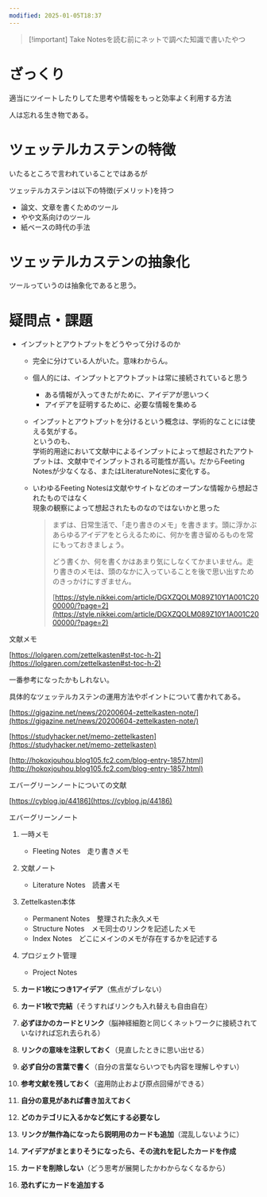 ```yaml
---
modified: 2025-01-05T18:37
---
```

> [!important] Take Notesを読む前にネットで調べた知識で書いたやつ

  

# ざっくり

適当にツイートしたりしてた思考や情報をもっと効率よく利用する方法

人は忘れる生き物である。

  

# ツェッテルカステンの特徴

いたるところで言われていることではあるが

ツェッテルカステンは以下の特徴(デメリット)を持つ

- 論文、文章を書くためのツール
- やや文系向けのツール
- 紙ベースの時代の手法

  

# ツェッテルカステンの抽象化

ツールっていうのは抽象化であると思う。

  

  

  

# 疑問点・課題

- インプットとアウトプットをどうやって分けるのか
    
    - 完全に分けている人がいた。意味わからん。
    - 個人的には、インプットとアウトプットは常に接続されていると思う
        - ある情報が入ってきたがために、アイデアが思いつく
        - アイデアを証明するために、必要な情報を集める
    - インプットとアウトプットを分けるという概念は、学術的なことには使える気がする。  
        というのも、  
        学術的用途において文献中によるインプットによって想起されたアウトプットは、文献中でインプットされる可能性が高い。だからFeeting Notesが少なくなる、またはLiteratureNotesに変化する。  
        
    - いわゆるFeeting Notesは文献やサイトなどのオープンな情報から想起されたものではなく  
        現象の観察によって想起されたものなのではないかと思った  
        
        > まずは、日常生活で、「走り書きのメモ」を書きます。頭に浮かぶあらゆるアイデアをとらえるために、何かを書き留めるものを常にもっておきましょう。  
        >   
        > どう書くか、何を書くかはあまり気にしなくてかまいません。走り書きのメモは、頭のなかに入っていることを後で思い出すためのきっかけにすぎません。  
        >   
        >   
        > [https://style.nikkei.com/article/DGXZQOLM089Z10Y1A001C2000000/?page=2](https://style.nikkei.com/article/DGXZQOLM089Z10Y1A001C2000000/?page=2)
        
    
      
    

  

  

  

文献メモ

[https://lolgaren.com/zettelkasten#st-toc-h-2](https://lolgaren.com/zettelkasten#st-toc-h-2)

一番参考になったかもしれない。

具体的なツェッテルカステンの運用方法やポイントについて書かれてある。

  

[https://gigazine.net/news/20200604-zettelkasten-note/](https://gigazine.net/news/20200604-zettelkasten-note/)

[https://studyhacker.net/memo-zettelkasten](https://studyhacker.net/memo-zettelkasten)

  

[http://hokoxjouhou.blog105.fc2.com/blog-entry-1857.html](http://hokoxjouhou.blog105.fc2.com/blog-entry-1857.html)

エバーグリーンノートについての文献

  

[https://cyblog.jp/44186](https://cyblog.jp/44186)

エバーグリーンノート

  

1. 一時メモ
    - Fleeting Notes　走り書きメモ
2. 文献ノート
    - Literature Notes　読書メモ
3. Zettelkasten本体
    - Permanent Notes　整理された永久メモ
    - Structure Notes　メモ同士のリンクを記述したメモ
    - Index Notes　どこにメインのメモが存在するかを記述する
4. プロジェクト管理
    - Project Notes　

  

  

1. **カード1枚につき1アイデア**（焦点がブレない）
2. **カード1枚で完結**（そうすればリンクも入れ替えも自由自在）
3. **必ずほかのカードとリンク**（脳神経細胞と同じくネットワークに接続されていなければ忘れ去られる）
4. **リンクの意味を注釈しておく**（見直したときに思い出せる）
5. **必ず自分の言葉で書く**（自分の言葉ならいつでも内容を理解しやすい）
6. **参考文献を残しておく**（盗用防止および原点回帰ができる）
7. **自分の意見があれば書き加えておく**
8. **どのカテゴリに入るかなど気にする必要なし**
9. **リンクが無作為になったら説明用のカードも追加**（混乱しないように）
10. **アイデアがまとまりそうになったら、その流れを記したカードを作成**
11. **カードを削除しない**（どう思考が展開したかわからなくなるから）
12. **恐れずにカードを追加する**